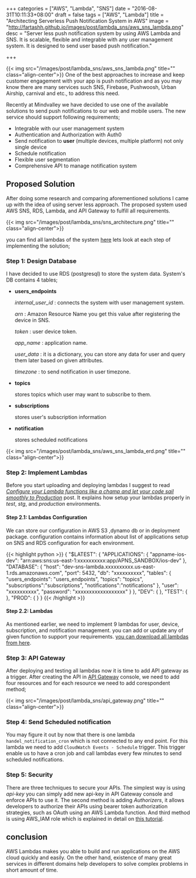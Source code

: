 +++
categories = ["AWS", "Lambda", "SNS"]
date = "2016-08-31T10:11:33+08:00"
draft = false
tags = ["AWS", "Lambda"]
title = "Architecting Serverless Push Notification System in AWS"
image = "http://fartashh.github.io/images/post/lambda_sns/aws_sns_lambda.png"
desc = "Server less push notification system by using AWS Lambda and SNS. It is scalable, flexible and integrable with any user management system. It is designed to send user based push notification."

+++


{{< img src="/images/post/lambda_sns/aws_sns_lambda.png" title="" class="align-center">}}
One of the best approaches to increase and keep customer engagement with your app is push notification and as you may know 
there are many services such SNS, Firebase, Pushwoosh, Urban Airship, carnival and etc., to address this need.

Recently at Mindvalley we have decided to use one of the available solutions to send push notifications to our web and mobile users.
The new service should support following requirements;

 * Integrable with our user management system
 * Authentication and Authorization with Auth0
 * Send notification to **user** (multiple devices, multiple platform) not only single device
 * Schedule notification
 * Flexible user segmentation
 * Comprehensive API to manage notification system 
<!--more-->

## Proposed Solution 

After doing some research and comparing aforementioned solutions I came up with the idea of using server less approach.
The proposed system used AWS SNS, RDS, Lambda, and API Gateway to fulfill all requirements.
 
{{< img src="/images/post/lambda_sns/sns_architecture.png" title="" class="align-center">}}


you can find all lambdas of the system [here](https://github.com/fartashh/userbase-sns-lambda)
lets look at each step of implementing the solution;

### Step 1: Design Database

I have decided to use RDS (postgresql) to store the system data. System's DB contains 4 tables;

 * **users_endpoints**
 
     *internal_user_id* : connects the system with user management system.
     
     *arn* : Amazon Resource Name you get this value after registering the device in SNS.
     
     *token* : user device token.
     
     *app_name* : application name.
     
     *user_data* : it is a dictionary, you can store any data for user and query them later based on given attributes.
     
     *timezone* : to send notification in user timezone.
      
 
 * **topics**
 
    stores topics which user may want to subscribe to them.
 
 * **subscriptions**
 
    stores user's subscription information
 
 * **notification**
 
    stores scheduled notifications
 
 
{{< img src="/images/post/lambda_sns/aws_sns_lambda_erd.png" title="" class="align-center">}}

### Step 2: Implement Lambdas

Before you start uploading and deploying lambdas I suggest to
read [*Configure your Lambda functions like a champ and let your code sail smoothly to Production*](https://getpocket.com/a/read/1215426880)
post. It explains how setup your lambdas properly in *test*, *stg*, and *production* environments.  

#### Step 2.1: Lambdas Configuration
We can store our configuration in AWS S3 ,dynamo db or in deployment package. configuration contains information 
about list of applications setup on SNS and RDS configuration for each environment.

{{< highlight python >}}
{
  "$LATEST": {
    "APPLICATIONS": {
      "appname-ios-dev": "arn:aws:sns:us-east-1:xxxxxxxxxx:app/APNS_SANDBOX/ios-dev"
    },
    "DATABASE": {
      "host": "dev-sns-lambda.xxxxxxxxxx.us-east-1.rds.amazonaws.com",
      "port": 5432,
      "db": "xxxxxxxxxx",
      "tables": {
        "users_endpoints": "users_endpoints",
        "topics": "topics",
        "subscriptions":"subscriptions",
        "notifications":"notifications"
      },
      "user": "xxxxxxxxxx",
      "password": "xxxxxxxxxxxxxxxxxx"
    }
  },
  "DEV": {
  },
  "TEST": {
  },
  "PROD": {
  }
}
{{< /highlight >}}

#### Step 2.2: Lambdas
As mentioned earlier, we need to implement 9 lambdas for user, device, subscription, and notification management. you can add
or update any of given function to support your requirements.
[you can download all lambdas from here](https://github.com/fartashh/userbase-sns-lambda).
 
### Step 3: API Gateway 
After deploying and testing all lambdas now it is time to add API gateway as a trigger. 
After creating the API in [API Gateway](https://aws.amazon.com/api-gateway/) console, we need to add four resources and for
each resource we need to add corespondent method;

{{< img src="/images/post/lambda_sns/api_gateway.png" title="" class="align-center">}}

### Step 4: Send Scheduled notification
You may figure it out by now that there is one lambda `handel_notification_cron` which is not connected to any end point.
For this lambda we need to add `CloudWatch Events - Schedule` trigger. This trigger enable us to have a cron job and call lambdas every few 
minutes to send scheduled notifications.

### Step 5: Security 
There are three techniques to secure your APIs. The simplest way is using *api-key* you can simply add new api-key in API Gateway 
console and enforce APIs to use it. The second method is adding *Authorizers*, it allows developers to authorize their APIs
using bearer token authorization strategies, such as OAuth using an AWS Lambda function. And third method is using AWS_IAM role
which is explained in detail on [this tutorial](https://auth0.com/docs/integrations/aws-api-gateway).

## conclusion
AWS Lambdas makes you able to build and run applications on the AWS cloud quickly and easily. On the other hand, existence of
many great services in different domains help developers to solve complex problems in short amount of time. 
  

